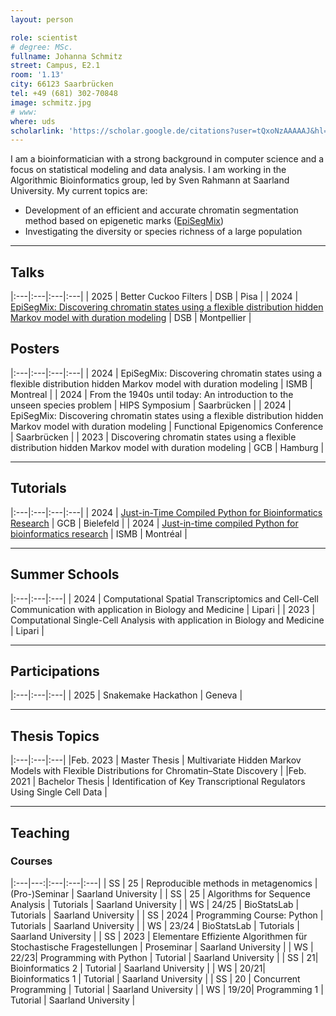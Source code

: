 ```yaml
---
layout: person

role: scientist
# degree: MSc.
fullname: Johanna Schmitz
street: Campus, E2.1
room: '1.13'
city: 66123 Saarbrücken
tel: +49 (681) 302-70848
image: schmitz.jpg
# www:
where: uds
scholarlink: 'https://scholar.google.de/citations?user=tQxoNzAAAAAJ&hl=de&oi=ao'
---
```


I am a bioinformatician with a strong background in computer science and a focus on statistical modeling and data analysis. I am working in the Algorithmic Bioinformatics group, led by Sven Rahmann at Saarland University. My current topics are:
- Development of an efficient and accurate chromatin segmentation method based on epigenetic marks ([EpiSegMix](https://doi.org/10.1093/bioinformatics/btae178))
- Investigating the diversity or species richness of a large population

---

## Talks

|:---|:---|:---|:---|
| 2025 | Better Cuckoo Filters | DSB | Pisa |
| 2024 | [EpiSegMix: Discovering chromatin states using a flexible distribution hidden Markov model with duration modeling](/talks/dsb-2024-episegmix.pdf) | DSB | Montpellier |

## Posters

|:---|:---|:---|:---|
| 2024 | EpiSegMix: Discovering chromatin states using a flexible distribution hidden Markov model with duration modeling | ISMB | Montreal |
| 2024 | From the 1940s until today: An introduction to the unseen species problem | HIPS Symposium | Saarbrücken |
| 2024 | EpiSegMix: Discovering chromatin states using a flexible distribution hidden Markov model with duration modeling | Functional Epigenomics Conference | Saarbrücken |
| 2023 | Discovering chromatin states using a flexible distribution hidden Markov model with duration modeling | GCB | Hamburg |

---

## Tutorials

|:---|:---|:---|:---|
| 2024 | [ Just-in-Time Compiled Python for Bioinformatics Research](https://gcb2024.de/Workshops.html#WS5) | GCB | Bielefeld |
| 2024 | [Just-in-time compiled Python for bioinformatics research](https://www.iscb.org/ismb2024/programme-schedule/tutorials#ip2) | ISMB | Montréal |

---

## Summer Schools

|:---|:---|:---|
| 2024 | Computational Spatial Transcriptomics and Cell-Cell Communication with application in Biology and Medicine | Lipari |
| 2023 | Computational Single-Cell Analysis with application in Biology and Medicine | Lipari |

---

## Participations

|:---|:---|:---|
| 2025 | Snakemake Hackathon | Geneva |

---

## Thesis Topics
 
|:---|:---|:---|
|Feb. 2023 | Master Thesis | Multivariate Hidden Markov Models with Flexible Distributions for Chromatin–State Discovery |
|Feb. 2021 | Bachelor Thesis | Identification of Key Transcriptional Regulators Using Single Cell Data |

---

## Teaching

### Courses

|:---|---:|:---|:---|:---|
| SS | 25 | Reproducible methods in metagenomics | (Pro-)Seminar | Saarland University |
| SS | 25 | Algorithms for Sequence Analysis | Tutorials | Saarland University |
| WS | 24/25 | BioStatsLab | Tutorials | Saarland University |
| SS | 2024 | Programming Course: Python | Tutorials | Saarland University | 
| WS | 23/24 | BioStatsLab | Tutorials | Saarland University |
| SS | 2023 | Elementare Effiziente Algorithmen für Stochastische Fragestellungen | Proseminar | Saarland University |
| WS | 22/23| Programming with Python | Tutorial | Saarland University |
| SS | 21| Bioinformatics 2 | Tutorial | Saarland University |
| WS | 20/21| Bioinformatics 1 | Tutorial | Saarland University |
| SS | 20 | Concurrent Programming | Tutorial | Saarland University |
| WS | 19/20| Programming 1 | Tutorial | Saarland University |